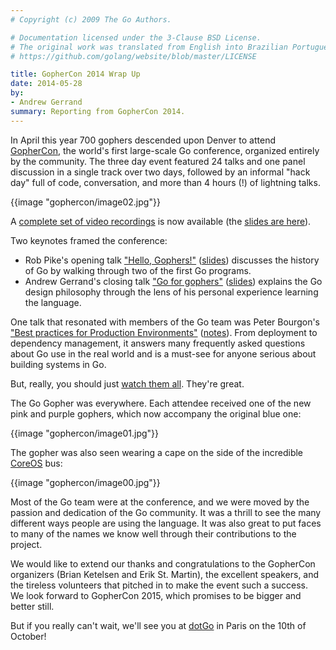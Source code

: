 ```yaml
---
# Copyright (c) 2009 The Go Authors.

# Documentation licensed under the 3-Clause BSD License.
# The original work was translated from English into Brazilian Portuguese.
# https://github.com/golang/website/blob/master/LICENSE

title: GopherCon 2014 Wrap Up
date: 2014-05-28
by:
- Andrew Gerrand
summary: Reporting from GopherCon 2014.
---
```



In April this year 700 gophers descended upon Denver to attend [GopherCon](http://www.gophercon.com/),
the world's first large-scale Go conference, organized entirely by the community.
The three day event featured 24 talks and one panel discussion in a single track over two days,
followed by an informal "hack day" full of code, conversation,
and more than 4 hours (!) of lightning talks.

{{image "gophercon/image02.jpg"}}

A [complete set of video recordings](http://confreaks.com/events/gophercon2014) is now available
(the [slides are here](https://github.com/gophercon/2014-talks)).

Two keynotes framed the conference:

  - Rob Pike's opening talk ["Hello, Gophers!"](https://www.youtube.com/watch?v=VoS7DsT1rdM) ([slides](/talks/2014/hellogophers.slide))
    discusses the history of Go by walking through two of the first Go programs.
  - Andrew Gerrand's closing talk ["Go for gophers"](https://www.youtube.com/watch?v=dKGmK_Z1Zl0) ([slides](/talks/2014/go4gophers.slide)) explains
    the Go design philosophy through the lens of his personal experience learning the language.

One talk that resonated with members of the Go team was Peter Bourgon's
["Best practices for Production Environments"](https://www.youtube.com/watch?v=Y1-RLAl7iOI)
([notes](http://peter.bourgon.org/go-in-production/)).
From deployment to dependency management,
it answers many frequently asked questions about Go use in the real world
and is a must-see for anyone serious about building systems in Go.

But, really, you should just [watch them all](http://confreaks.com/events/gophercon2014).
They're great.

The Go Gopher was everywhere.
Each attendee received one of the new pink and purple gophers,
which now accompany the original blue one:

{{image "gophercon/image01.jpg"}}

The gopher was also seen wearing a cape on the side of the incredible [CoreOS](https://coreos.com/) bus:

{{image "gophercon/image00.jpg"}}

Most of the Go team were at the conference,
and we were moved by the passion and dedication of the Go community.
It was a thrill to see the many different ways people are using the language.
It was also great to put faces to many of the names we know well through their contributions to the project.

We would like to extend our thanks and congratulations to the GopherCon
organizers (Brian Ketelsen and Erik St.
Martin), the excellent speakers, and the tireless volunteers that pitched
in to make the event such a success.
We look forward to GopherCon 2015, which promises to be bigger and better still.

But if you really can't wait, we'll see you at [dotGo](http://www.dotgo.eu/) in Paris on the 10th of October!
